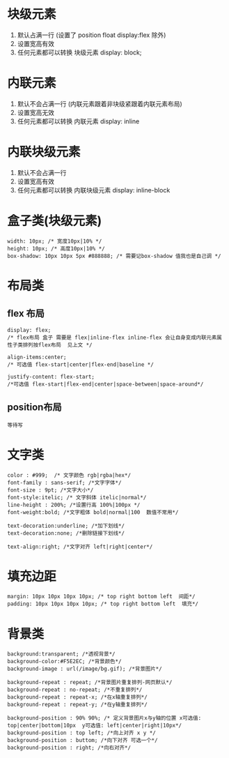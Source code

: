 # 块级元素
1. 默认占满一行 (设置了 position float display:flex 除外)
2. 设置宽高有效
3. 任何元素都可以转换 块级元素 display: block;

# 内联元素
1. 默认不会占满一行 (内联元素跟着非块级紧跟着内联元素布局)
2. 设置宽高无效
3. 任何元素都可以转换 内联元素 display: inline

# 内联块级元素
1. 默认不会占满一行 
2. 设置宽高有效
3. 任何元素都可以转换 内联块级元素 display: inline-block


# 盒子类(块级元素)
    width: 10px; /* 宽度10px|10% */
    height: 10px; /* 高度10px|10% */
    box-shadow: 10px 10px 5px #888888; /* 需要记box-shadow 值我也是自己调 */
# 布局类
## flex 布局
    display: flex; 
    /* flex布局 盒子 需要是 flex|inline-flex inline-flex 会让自身变成内联元素属性子类排列按flex布局  见上文 */ 
    
    align-items:center;
    /* 可选值 flex-start|center|flex-end|baseline */ 
    
    justify-content: flex-start;
    /*可选值 flex-start|flex-end|center|space-between|space-around*/
## position布局
    等待写

# 文字类
    color : #999;  /* 文字颜色 rgb|rgba|hex*/
    font-family : sans-serif; /*文字字体*/
    font-size : 9pt; /*文字大小*/
    font-style:itelic; /* 文字斜体 itelic|normal*/
    line-height : 200%; /*设置行高 100%|100px */
    font-weight:bold; /*文字粗体 bold|normal|100  数值不常用*/

    text-decoration:underline; /*加下划线*/
    text-decoration:none; /*删除链接下划线*/

    text-align:right; /*文字对齐 left|right|center*/ 

# 填充边距
    margin: 10px 10px 10px 10px; /* top right bottom left  间距*/
    padding: 10px 10px 10px 10px; /* top right bottom left  填充*/

# 背景类
    background:transparent; /*透视背景*/ 
    background-color:#F5E2EC; /*背景颜色*/ 
    background-image : url(/image/bg.gif); /*背景图片*/

    background-repeat : repeat; /*背景图片重复排列-网页默认*/
    background-repeat : no-repeat; /*不重复排列*/
    background-repeat : repeat-x; /*在x轴重复排列*/
    background-repeat : repeat-y; /*在y轴重复排列*/

    background-position : 90% 90%; /* 定义背景图片x与y轴的位置 x可选值: top|center|bottom|10px  y可选值: left|center|right|10px*/
    background-position : top left; /*向上对齐 x y */
    background-position : buttom; /*向下对齐 可选一个*/    
    background-position : right; /*向右对齐*/
